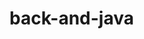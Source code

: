# back-and-java


<!-- https://github.com/ezambomsantana/java-back-end-livro -->

<!-- BLOCO DE NOTAS 
    
 -->